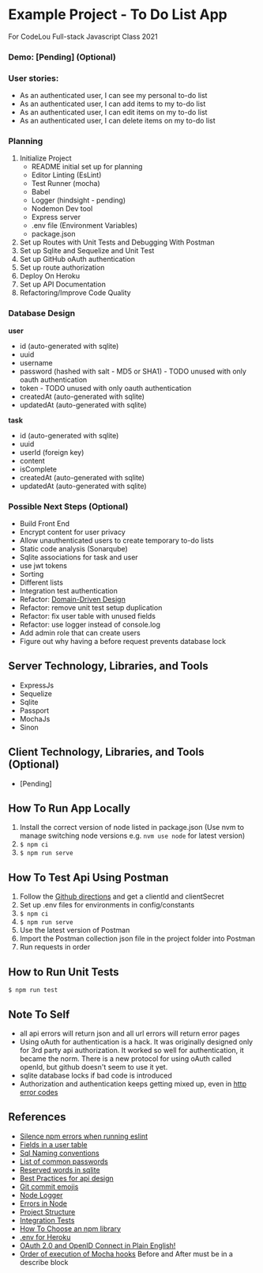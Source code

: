 # Example Project - To Do List App
For CodeLou Full-stack Javascript Class 2021

### Demo: [Pending] (Optional)
### User stories:

- As an authenticated user, I can see my personal to-do list
- As an authenticated user, I can add items to my to-do list
- As an authenticated user, I can edit items on my to-do list
- As an authenticated user, I can delete items on my to-do list

### Planning
1. Initialize Project
   - README initial set up for planning
   - Editor Linting (EsLint)
   - Test Runner (mocha)
   - Babel
   - Logger (hindsight - pending)
   - Nodemon Dev tool
   - Express server
   - .env file (Environment Variables)
   - package.json
2. Set up Routes with Unit Tests and Debugging With Postman
3. Set up Sqlite and Sequelize and Unit Test
4. Set up GitHub oAuth authentication
5. Set up route authorization
6. Deploy On Heroku
7. Set up API Documentation
8. Refactoring/Improve Code Quality

### Database Design
**user**
- id (auto-generated with sqlite)
- uuid
- username
- password (hashed with salt - MD5 or SHA1) - TODO unused with only oauth authentication
- token - TODO unused with only oauth authentication
- createdAt (auto-generated with sqlite)
- updatedAt (auto-generated with sqlite)

**task**
- id (auto-generated with sqlite)
- uuid
- userId (foreign key)
- content
- isComplete
- createdAt (auto-generated with sqlite)
- updatedAt (auto-generated with sqlite)

### Possible Next Steps (Optional)
- Build Front End
- Encrypt content for user privacy
- Allow unauthenticated users to create temporary to-do lists
- Static code analysis (Sonarqube)
- Sqlite associations for task and user
- use jwt tokens
- Sorting
- Different lists
- Integration test authentication
- Refactor: [Domain-Driven Design](https://medium.com/steve-cruz/domain-driven-design-ddd-file-structure-ade7fb26553d)
- Refactor: remove unit test setup duplication
- Refactor: fix user table with unused fields
- Refactor: use logger instead of console.log
- Add admin role that can create users
- Figure out why having a before request prevents database lock
## Server Technology, Libraries, and Tools
- ExpressJs
- Sequelize
- Sqlite
- Passport
- MochaJs
- Sinon

## Client Technology, Libraries, and Tools (Optional)
- [Pending]

## How To Run App Locally
1. Install the correct version of node listed in package.json (Use nvm to manage switching node versions e.g. `nvm use node` for latest version)
2. `$ npm ci`
3. `$ npm run serve`

## How To Test Api Using Postman
1. Follow the [Github directions](https://docs.github.com/en/developers/apps/building-github-apps) and get a clientId and clientSecret
2. Set up .env files for environments in config/constants
3. `$ npm ci`
4. `$ npm run serve`
5. Use the latest version of Postman
6. Import the Postman collection json file in the project folder into Postman
7. Run requests in order

## How to Run Unit Tests
`$ npm run test`

## Note To Self
- all api errors will return json and all url errors will return error pages
- Using oAuth for authentication is a hack. It was originally designed only for 3rd party api authorization. It worked so well for authentication, it became the norm. There is a new protocol for using oAuth called openId, but github doesn't seem to use it yet.
- sqlite database locks if bad code is introduced
- Authorization and authentication keeps getting mixed up, even in [http error codes](https://developer.mozilla.org/en-US/docs/Web/HTTP/Status)
## References
- [Silence npm errors when running eslint](https://github.com/eslint/eslint/issues/7933)
- [Fields in a user table](https://dba.stackexchange.com/questions/3537/what-are-some-common-and-useful-fields-for-a-users-table-in-a-database)
- [Sql Naming conventions](https://www.sqlshack.com/learn-sql-naming-conventions/)
- [List of common passwords](https://en.wikipedia.org/wiki/List_of_the_most_common_passwords)
- [Reserved words in sqlite](http://www3.sqlite.org/lang_keywords.html)
- [Best Practices for api design](https://stackoverflow.blog/2020/03/02/best-practices-for-rest-api-design/)
- [Git commit emojis](https://gist.github.com/parmentf/035de27d6ed1dce0b36a)
- [Node Logger](https://www.twilio.com/blog/guide-node-js-logging)
- [Errors in Node](https://www.joyent.com/node-js/production/design/errors)
- [Project Structure](https://softwareontheroad.com/ideal-nodejs-project-structure/)
- [Integration Tests](https://dev-tester.com/dead-simple-api-tests-with-supertest-mocha-and-chai/)
- [How To Choose an npm library](https://dev.to/adrianbdesigns/checklist-for-choosing-an-optimal-npm-package-4dpm)
- [.env for Heroku](https://stackoverflow.com/questions/42109813/node-js-environment-variables-and-heroku-deployment)
- [OAuth 2.0 and OpenID Connect in Plain English!](https://youtu.be/0VWkQMr7r_c)
- [Order of execution of Mocha hooks](https://stackoverflow.com/questions/32660241/mocha-beforeeach-vs-before-execution/32682451) Before and After must be in a describe block
